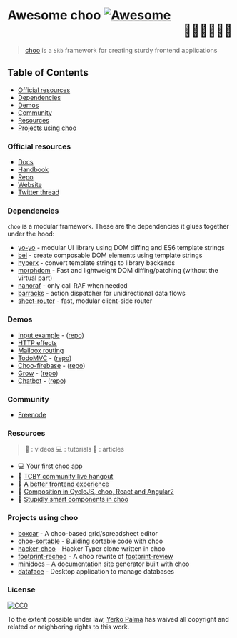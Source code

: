 # Awesome choo [![Awesome](https://cdn.rawgit.com/sindresorhus/awesome/d7305f38d29fed78fa85652e3a63e154dd8e8829/media/badge.svg)](https://github.com/sindresorhus/awesome) <div align="right">:steam_locomotive::train::train::train::train::train:</div>

> [choo](http://yoshuawuyts.com/www-choo) is a `5kb` framework for creating
> sturdy frontend applications

## Table of Contents

* [Official resources](#official-resources)
* [Dependencies](#dependencies)
* [Demos](#demos)
* [Community](#community)
* [Resources](#resources)
* [Projects using choo](#projects-using-choo)

### Official resources

* [Docs](https://github.com/yoshuawuyts/choo/blob/master/README.md)
* [Handbook](https://github.com/yoshuawuyts/choo-handbook)
* [Repo](https://github.com/yoshuawuyts/choo)
* [Website](http://yoshuawuyts.com/www-choo)
* [Twitter thread](https://twitter.com/yoshuawuyts/status/730087077803528193)

### Dependencies
`choo` is a modular framework. These are the dependencies it glues together
under the hood:

* [yo-yo](https://github.com/maxogden/yo-yo) - modular UI library using DOM
  diffing and ES6 template strings
* [bel](https://github.com/shama/bel) - create composable DOM elements using
  template strings
* [hyperx](https://github.com/substack/hyperx) - convert template strings to
  library backends
* [morphdom](https://github.com/patrick-steele-idem/morphdom) - Fast and
  lightweight DOM diffing/patching (without the virtual part)
* [nanoraf](https://github.com/yoshuawuyts/nanoraf) - only call RAF when needed
* [barracks](https://github.com/yoshuawuyts/barracks) - action dispatcher for
  unidirectional data flows
* [sheet-router](https://github.com/yoshuawuyts/sheet-router) - fast, modular
  client-side router

### Demos

* [Input example](http://requirebin.com/?gist=e589473373b3100a6ace29f7bbee3186) - ([repo](https://github.com/yoshuawuyts/choo/tree/master/examples/title))
* [HTTP effects](https://hyperdev.com/#!/project/fork-fang)
* [Mailbox routing](https://github.com/yoshuawuyts/choo/tree/master/examples/mailbox)
* [TodoMVC](http://shuheikagawa.com/todomvc-choo) - ([repo](https://github.com/shuhei/todomvc-choo))
* [Choo-firebase](https://choo-firebase-2ec21.firebaseapp.com/) - ([repo](https://github.com/mw222rs/choo-firebase))
* [Grow](https://grow.static.land) - ([repo](https://github.com/sethvincent/grow))
* [Chatbot](http://chootbot.herokuapp.com) - ([repo](https://github.com/plaey/chatbot))

### Community

* [Freenode](https://webchat.freenode.net/?channels=choo)

### Resources
> :movie_camera: : videos
> :computer: : tutorials
> :book: : articles

* :computer: [Your first choo app](https://github.com/yoshuawuyts/choo-handbook/blob/master/your-first-app.md)
* :movie_camera: [TCBY community live hangout](https://www.youtube.com/watch?v=a97Mw2z1SAI)
* :book: [A better frontend experience](https://medium.com/@yoshuawuyts/a-better-frontend-experience-7b0498c85658)
* :book: [Composition in CycleJS, choo, React and Angular2](http://blog.krawaller.se/posts/composition-in-cyclejs-choo-react-and-angular2)
* :book: [Stupidly smart components in choo](http://blog.krawaller.se/posts/stupidly-smart-components-in-choo)

### Projects using choo

* [boxcar](https://github.com/toddself/boxcar) - A choo-based grid/spreadsheet editor
* [choo-sortable](https://github.com/willkessler/choo-sortable) - Building sortable code with choo
* [hacker-choo](https://github.com/mw222rs/hacker-choo) - Hacker Typer clone written in choo
* [footprint-rechoo](https://github.com/npeihl/footprint-rechoo) - A choo rewrite of [footprint-review](http://github.com/sjcgis/footprint-review)
* [minidocs](https://github.com/freeman-lab/minidocs) – A documentation site generator built with choo
* [dataface](https://github.com/timwis/dataface) - Desktop application to manage databases

### License

[![CC0](http://mirrors.creativecommons.org/presskit/buttons/88x31/svg/cc-zero.svg)](https://creativecommons.org/publicdomain/zero/1.0/)

To the extent possible under law, [Yerko Palma](https://github.com/YerkoPalma) has waived all copyright and related or neighboring rights to this work.
